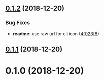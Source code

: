 <a name="0.1.2"></a>
## [0.1.2](https://github.com/wzr1337/rsi.cli/compare/0.1.1...0.1.2) (2018-12-20)


### Bug Fixes

* **readme:** use raw url for cli icon ([4f023f8](https://github.com/wzr1337/rsi.cli/commit/4f023f8))



<a name="0.1.1"></a>
## [0.1.1](https://github.com/wzr1337/rsi.cli/compare/0.1.0...0.1.1) (2018-12-20)



<a name="0.1.0"></a>
# 0.1.0 (2018-12-20)



